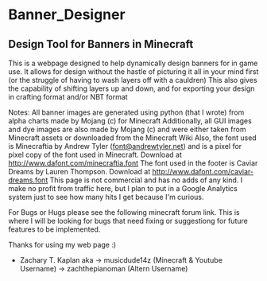 Banner_Designer
===============

Design Tool for Banners in Minecraft
------------------------------------

This is a webpage designed to help dynamically design banners for in game use.
It allows for design without the hastle of picturing it all in your mind first (or the 
struggle of having to wash layers off with a cauldren)
This also gives the capability of shifting layers up and down, and for exporting your design in crafting format
and/or NBT format

Notes:  All banner images are generated using python (that I wrote) from alpha charts made by Mojang (c) for Minecraft
        Additionally, all GUI images and dye images are also made by Mojang (c) and were either taken from Minecraft
        assets or downloaded from the Minecraft Wiki
        Also, the font used is Minecraftia by Andrew Tyler (font@andrewtyler.net) and is a pixel for pixel copy of
        the font used in Minecraft. Download at http://www.dafont.com/minecraftia.font
		The font used in the footer is Caviar Dreams by Lauren Thompson. Download at http://www.dafont.com/caviar-dreams.font
        This page is not commercial and has no adds of any kind. I make no profit from traffic here, but I plan to put in
        a Google Analytics system just to see how many hits I get because I'm curious.

For Bugs or Hugs please see the following minecraft forum link. This is where I will be looking for bugs that need fixing
or suggestiong for future features to be implemented.

Thanks for using my web page :)

 - Zachary T. Kaplan
    aka -> musicdude14z (Minecraft & Youtube Username)
        -> zachthepianoman (Altern Username)
